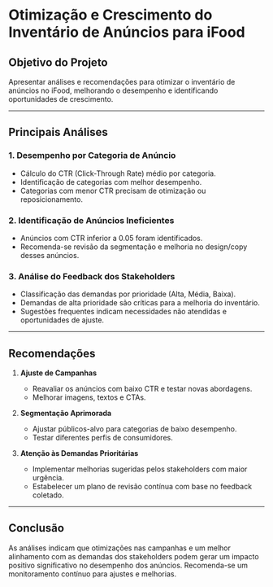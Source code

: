 # Otimização e Crescimento do Inventário de Anúncios para iFood

## Objetivo do Projeto
Apresentar análises e recomendações para otimizar o inventário de anúncios no iFood, melhorando o desempenho e identificando oportunidades de crescimento.

---

## Principais Análises

### 1. Desempenho por Categoria de Anúncio
- Cálculo do CTR (Click-Through Rate) médio por categoria.
- Identificação de categorias com melhor desempenho.
- Categorias com menor CTR precisam de otimização ou reposicionamento.

### 2. Identificação de Anúncios Ineficientes
- Anúncios com CTR inferior a 0.05 foram identificados.
- Recomenda-se revisão da segmentação e melhoria no design/copy desses anúncios.

### 3. Análise do Feedback dos Stakeholders
- Classificação das demandas por prioridade (Alta, Média, Baixa).
- Demandas de alta prioridade são críticas para a melhoria do inventário.
- Sugestões frequentes indicam necessidades não atendidas e oportunidades de ajuste.

---

## Recomendações

1. **Ajuste de Campanhas**  
   - Reavaliar os anúncios com baixo CTR e testar novas abordagens.
   - Melhorar imagens, textos e CTAs.

2. **Segmentação Aprimorada**  
   - Ajustar públicos-alvo para categorias de baixo desempenho.
   - Testar diferentes perfis de consumidores.

3. **Atenção às Demandas Prioritárias**  
   - Implementar melhorias sugeridas pelos stakeholders com maior urgência.
   - Estabelecer um plano de revisão contínua com base no feedback coletado.

---

## Conclusão
As análises indicam que otimizações nas campanhas e um melhor alinhamento com as demandas dos stakeholders podem gerar um impacto positivo significativo no desempenho dos anúncios. Recomenda-se um monitoramento contínuo para ajustes e melhorias.
